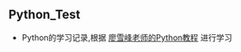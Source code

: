 ## Python_Test  
* Python的学习记录,根据 [廖雪峰老师的Python教程](http://www.liaoxuefeng.com/wiki/0014316089557264a6b348958f449949df42a6d3a2e542c000) 进行学习
